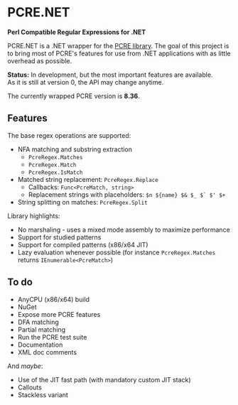 
PCRE.NET
=========

**Perl Compatible Regular Expressions for .NET**

PCRE.NET is a .NET wrapper for the [PCRE library](http://www.pcre.org/). The goal of this project is to bring most of PCRE's features for use from .NET applications with as little overhead as possible.

**Status:** In development, but the most important features are available.  
As it is still at version 0, the API may change anytime.

The currently wrapped PCRE version is **8.36**.

## Features ##

The base regex operations are supported:

- NFA matching and substring extraction
  - `PcreRegex.Matches`
  - `PcreRegex.Match`
  - `PcreRegex.IsMatch`
- Matched string replacement: `PcreRegex.Replace`
  - Callbacks: `Func<PcreMatch, string>`
  - Replacement strings with placeholders: ``$n ${name} $& $_ $` $' $+``
- String splitting on matches: `PcreRegex.Split`

Library highlights:

- No marshaling - uses a mixed mode assembly to maximize performance
- Support for studied patterns
- Support for compiled patterns (x86/x64 JIT)
- Lazy evaluation whenever possible (for instance `PcreRegex.Matches` returns `IEnumerable<PcreMatch>`)

## To do ##

- AnyCPU (x86/x64) build
- NuGet
- Expose more PCRE features
- DFA matching
- Partial matching
- Run the PCRE test suite
- Documentation
- XML doc comments

And *maybe*:

- Use of the JIT fast path (with mandatory custom JIT stack)
- Callouts
- Stackless variant
